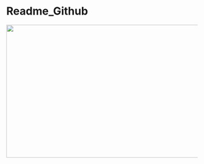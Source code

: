 # Readme_Github
<p align="center">
  <img width="650" height="350" src="http://www.fillmurray.com/460/300">
</p>
